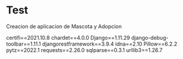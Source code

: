 # Test
Creacion de aplicacion de Mascota y Adopcion


certifi==2021.10.8
chardet==4.0.0
Django==1.11.29
django-debug-toolbar==1.11.1
djangorestframework==3.9.4
idna==2.10
Pillow==6.2.2
pytz==2022.1
requests==2.26.0
sqlparse==0.3.1
urllib3==1.26.7

